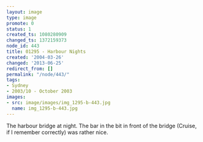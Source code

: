 ```yaml
---
layout: image
type: image
promote: 0
status: 1
created_ts: 1080280909
changed_ts: 1372159373
node_id: 443
title: 01295 - Harbour Nights
created: '2004-03-26'
changed: '2013-06-25'
redirect_from: []
permalink: "/node/443/"
tags:
- Sydney
- 2003/10 - October 2003
images:
- src: image/images/img_1295-b-443.jpg
  name: img_1295-b-443.jpg
---
```

The harbour bridge at night.  The bar in the bit in front of the bridge (Cruise, if I remember correctly) was rather nice.

